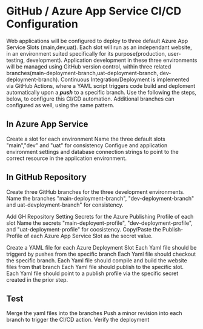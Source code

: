 # GitHub / Azure App Service CI/CD Configuration
Web applications will be configured to deploy to three default Azure App Service Slots (main,dev,uat).  Each slot will run as an independant website, in an environment suited specifically for its purpose(production, user-testing, development). Application development in these three environments will be managed using GitHub version control, within three related branches(main-deployment-branch,uat-deployment-branch, dev-deployment-branch). Continuous Integration/Deployment is implemented via GitHub Actions, where a YAML script triggers code build and deploment automatically upon a ***push*** to a specific branch.  Use the following the steps, below, to configure this CI/CD automation.  Additional branches can configured as well, using the same pattern.  


## In Azure App Service

Create a slot for each environment
	Name the three default slots "main","dev" and "uat" for consistency
Configue and application environment settings and database connection strings to point to the correct resource in the application environment.

	

## In GitHub Repository
Create three GitHub branches for the three development environments.
	Name the branches "main-deployment-branch", "dev-deployment-branch" and uat-devployment-branch" for consistency.

Add GH Repository Setting Secrets for the Azure Publishing Profile of each slot
	Name the secrets "main-deployent-profile", "dev-deployment-profile", and "uat-deployment-profile" for cocsistency.
	Copy/Paste the Publish-Profile of each Azure App Service Slot as the secret value. 

Create a YAML file for each Azure Deployment Slot
	Each Yaml file should be triggerd by pushes from the specific branch
	Each Yaml file should checkout the specific branch.
	Each Yaml file should compile and build the website files from that branch
	Each Yaml file should publish to the specific slot.
	Each Yaml file should point to a publish profile via the specific secret created in the prior step.


## Test

Merge the yaml files into the branches 
Push a minor revision into each branch to trigger the CI/CD action.
Verify the deployment

 

 
